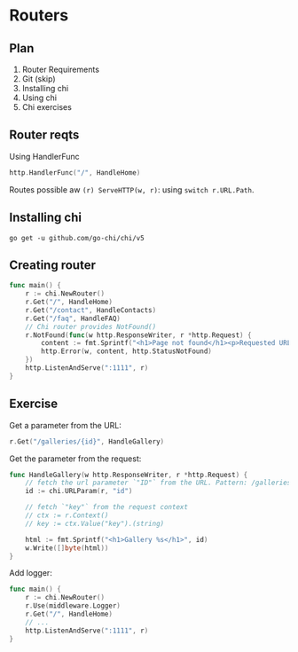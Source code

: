 # Routers 

## Plan 

1. Router Requirements 
2. Git (skip)
3. Installing chi
4. Using chi
5. Chi exercises 

## Router reqts 

Using HandlerFunc
```go
http.HandlerFunc("/", HandleHome)
```
Routes possible aw `(r) ServeHTTP(w, r)`: using `switch r.URL.Path`. 

## Installing chi 


```
go get -u github.com/go-chi/chi/v5
```

## Creating router

```go
func main() {
	r := chi.NewRouter()
	r.Get("/", HandleHome)
	r.Get("/contact", HandleContacts)
	r.Get("/faq", HandleFAQ)
	// Chi router provides NotFound()
	r.NotFound(func(w http.ResponseWriter, r *http.Request) {
		content := fmt.Sprintf("<h1>Page not found</h1><p>Requested URL: %s</p>", r.URL.Path)
		http.Error(w, content, http.StatusNotFound)
	})
	http.ListenAndServe(":1111", r)
}
```

## Exercise

Get a parameter from the URL:
```go
r.Get("/galleries/{id}", HandleGallery)
```
Get the parameter from the request: 
```go 
func HandleGallery(w http.ResponseWriter, r *http.Request) {
	// fetch the url parameter `"ID"` from the URL. Pattern: /galleries/{id}
	id := chi.URLParam(r, "id")

	// fetch `"key"` from the request context
	// ctx := r.Context()
	// key := ctx.Value("key").(string)

	html := fmt.Sprintf("<h1>Gallery %s</h1>", id)
	w.Write([]byte(html))
}
```
Add logger: 
```go 
func main() {
	r := chi.NewRouter()
	r.Use(middleware.Logger)
	r.Get("/", HandleHome)
	// ...
	http.ListenAndServe(":1111", r)
}
```